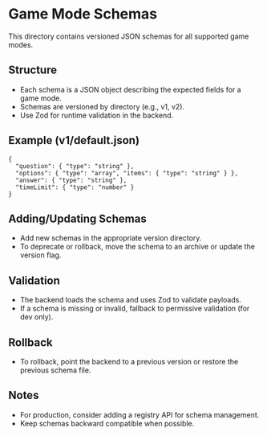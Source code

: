 # Game Mode Schemas

This directory contains versioned JSON schemas for all supported game modes.

## Structure
- Each schema is a JSON object describing the expected fields for a game mode.
- Schemas are versioned by directory (e.g., v1, v2).
- Use Zod for runtime validation in the backend.

## Example (v1/default.json)
```
{
  "question": { "type": "string" },
  "options": { "type": "array", "items": { "type": "string" } },
  "answer": { "type": "string" },
  "timeLimit": { "type": "number" }
}
```

## Adding/Updating Schemas
- Add new schemas in the appropriate version directory.
- To deprecate or rollback, move the schema to an archive or update the version flag.

## Validation
- The backend loads the schema and uses Zod to validate payloads.
- If a schema is missing or invalid, fallback to permissive validation (for dev only).

## Rollback
- To rollback, point the backend to a previous version or restore the previous schema file.

## Notes
- For production, consider adding a registry API for schema management.
- Keep schemas backward compatible when possible. 